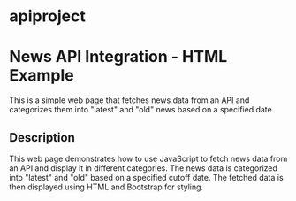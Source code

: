 # apiproject
# News API Integration - HTML Example

This is a simple web page that fetches news data from an API and categorizes them into "latest" and "old" news based on a specified date.

## Description

This web page demonstrates how to use JavaScript to fetch news data from an API and display it in different categories. The news data is categorized into "latest" and "old" based on a specified cutoff date. The fetched data is then displayed using HTML and Bootstrap for styling.



